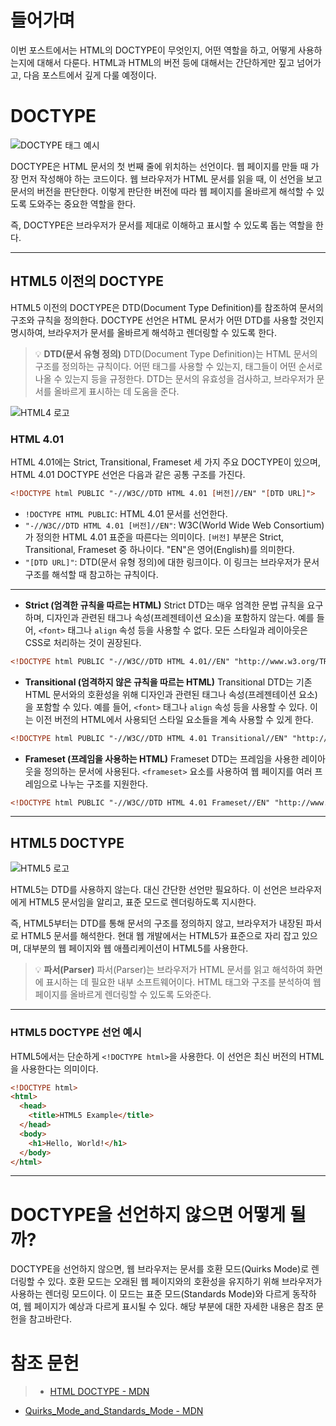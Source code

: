# 들어가며

이번 포스트에서는 HTML의 DOCTYPE이 무엇인지, 어떤 역할을 하고, 어떻게 사용하는지에 대해서 다룬다. HTML과 HTML의 버전 등에 대해서는 간단하게만 짚고 넘어가고, 다음 포스트에서 깊게 다룰 예정이다.

# DOCTYPE

![DOCTYPE 태그 예시](https://velog.velcdn.com/images/clydehan/post/5d8ae3f4-76ef-4fc2-b4e4-3d0da6c41df7/image.png)

DOCTYPE은 HTML 문서의 첫 번째 줄에 위치하는 선언이다. 웹 페이지를 만들 때 가장 먼저 작성해야 하는 코드이다. 웹 브라우저가 HTML 문서를 읽을 때, 이 선언을 보고 문서의 버전을 판단한다. 이렇게 판단한 버전에 따라 웹 페이지를 올바르게 해석할 수 있도록 도와주는 중요한 역할을 한다.

즉, DOCTYPE은 브라우저가 문서를 제대로 이해하고 표시할 수 있도록 돕는 역할을 한다.

---

## HTML5 이전의 DOCTYPE

HTML5 이전의 DOCTYPE은 DTD(Document Type Definition)를 참조하여 문서의 구조와 규칙을 정의한다. DOCTYPE 선언은 HTML 문서가 어떤 DTD를 사용할 것인지 명시하여, 브라우저가 문서를 올바르게 해석하고 렌더링할 수 있도록 한다.

> 💡 **DTD(문서 유형 정의)**
> DTD(Document Type Definition)는 HTML 문서의 구조를 정의하는 규칙이다. 어떤 태그를 사용할 수 있는지, 태그들이 어떤 순서로 나올 수 있는지 등을 규정한다. DTD는 문서의 유효성을 검사하고, 브라우저가 문서를 올바르게 표시하는 데 도움을 준다.

![HTML4 로고](https://velog.velcdn.com/images/clydehan/post/2fc88f7a-98d7-49b1-b15a-0aac22634958/image.png)

### HTML 4.01

HTML 4.01에는 Strict, Transitional, Frameset 세 가지 주요 DOCTYPE이 있으며, HTML 4.01 DOCTYPE 선언은 다음과 같은 공통 구조를 가진다.

```html
<!DOCTYPE html PUBLIC "-//W3C//DTD HTML 4.01 [버전]//EN" "[DTD URL]">
```

- `!DOCTYPE HTML PUBLIC`: HTML 4.01 문서를 선언한다.
- `"-//W3C//DTD HTML 4.01 [버전]//EN"`: W3C(World Wide Web Consortium)가 정의한 HTML 4.01 표준을 따른다는 의미이다. `[버전]` 부분은 Strict, Transitional, Frameset 중 하나이다. "EN"은 영어(English)를 의미한다.
- `"[DTD URL]"`: DTD(문서 유형 정의)에 대한 링크이다. 이 링크는 브라우저가 문서 구조를 해석할 때 참고하는 규칙이다.

---

- **Strict (엄격한 규칙을 따르는 HTML)**
  Strict DTD는 매우 엄격한 문법 규칙을 요구하며, 디자인과 관련된 태그나 속성(프레젠테이션 요소)을 포함하지 않는다. 예를 들어, `<font>` 태그나 `align` 속성 등을 사용할 수 없다. 모든 스타일과 레이아웃은 CSS로 처리하는 것이 권장된다.

```html
<!DOCTYPE html PUBLIC "-//W3C//DTD HTML 4.01//EN" "http://www.w3.org/TR/html4/strict.dtd">
```

- **Transitional (엄격하지 않은 규칙을 따르는 HTML)**
  Transitional DTD는 기존 HTML 문서와의 호환성을 위해 디자인과 관련된 태그나 속성(프레젠테이션 요소)을 포함할 수 있다. 예를 들어, `<font>` 태그나 `align` 속성 등을 사용할 수 있다. 이는 이전 버전의 HTML에서 사용되던 스타일 요소들을 계속 사용할 수 있게 한다.

```html
<!DOCTYPE html PUBLIC "-//W3C//DTD HTML 4.01 Transitional//EN" "http://www.w3.org/TR/html4/loose.dtd">
```

- **Frameset (프레임을 사용하는 HTML)**
  Frameset DTD는 프레임을 사용한 레이아웃을 정의하는 문서에 사용된다. `<frameset>` 요소를 사용하여 웹 페이지를 여러 프레임으로 나누는 구조를 지원한다.

```html
<!DOCTYPE html PUBLIC "-//W3C//DTD HTML 4.01 Frameset//EN" "http://www.w3.org/TR/html4/frameset.dtd">
```

---

## HTML5 DOCTYPE

![HTML5 로고](https://velog.velcdn.com/images/clydehan/post/a13fa6be-51c3-4050-b06e-f92479995acf/image.png)

HTML5는 DTD를 사용하지 않는다. 대신 간단한 <!DOCTYPE html> 선언만 필요하다. 이 선언은 브라우저에게 HTML5 문서임을 알리고, 표준 모드로 렌더링하도록 지시한다.

즉, HTML5부터는 DTD를 통해 문서의 구조를 정의하지 않고, 브라우저가 내장된 파서로 HTML5 문서를 해석한다. 현대 웹 개발에서는 HTML5가 표준으로 자리 잡고 있으며, 대부분의 웹 페이지와 웹 애플리케이션이 HTML5를 사용한다.

> 💡 **파서(Parser)**
> 파서(Parser)는 브라우저가 HTML 문서를 읽고 해석하여 화면에 표시하는 데 필요한 내부 소프트웨어이다. HTML 태그와 구조를 분석하여 웹 페이지를 올바르게 렌더링할 수 있도록 도와준다.

---

### HTML5 DOCTYPE 선언 예시

HTML5에서는 단순하게 `<!DOCTYPE html>`을 사용한다. 이 선언은 최신 버전의 HTML을 사용한다는 의미이다.

```html
<!DOCTYPE html>
<html>
  <head>
    <title>HTML5 Example</title>
  </head>
  <body>
    <h1>Hello, World!</h1>
  </body>
</html>
```

---

# DOCTYPE을 선언하지 않으면 어떻게 될까?

DOCTYPE을 선언하지 않으면, 웹 브라우저는 문서를 호환 모드(Quirks Mode)로 렌더링할 수 있다. 호환 모드는 오래된 웹 페이지와의 호환성을 유지하기 위해 브라우저가 사용하는 렌더링 모드이다. 이 모드는 표준 모드(Standards Mode)와 다르게 동작하여, 웹 페이지가 예상과 다르게 표시될 수 있다. 해당 부분에 대한 자세한 내용은 참조 문헌을 참고바란다.

# 참조 문헌

> - [HTML DOCTYPE - MDN](https://developer.mozilla.org/ko/docs/Glossary/Doctype)

- [Quirks_Mode_and_Standards_Mode - MDN](https://developer.mozilla.org/en-US/docs/Web/HTML/Quirks_Mode_and_Standards_Mode)
